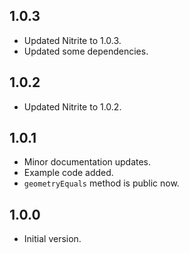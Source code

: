 ## 1.0.3

- Updated Nitrite to 1.0.3.
- Updated some dependencies.

## 1.0.2

- Updated Nitrite to 1.0.2.

## 1.0.1

- Minor documentation updates.
- Example code added.
- `geometryEquals` method is public now.

## 1.0.0

- Initial version.
